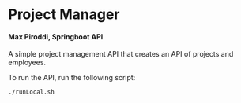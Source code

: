 # Project Manager

#### Max Piroddi, Springboot API

A simple project management API that creates an API of projects and employees.

To run the API, run the following script:

```
./runLocal.sh
```